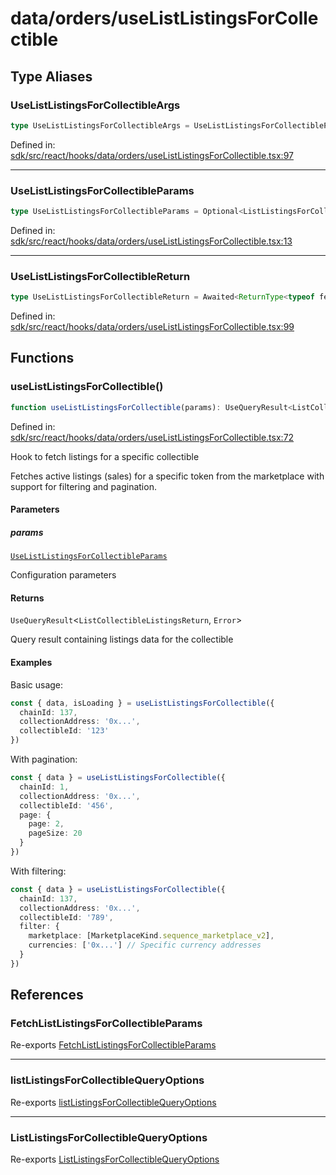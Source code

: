 # data/orders/useListListingsForCollectible

## Type Aliases

### UseListListingsForCollectibleArgs

```ts
type UseListListingsForCollectibleArgs = UseListListingsForCollectibleParams;
```

Defined in: [sdk/src/react/hooks/data/orders/useListListingsForCollectible.tsx:97](https://github.com/0xsequence/marketplace-sdk/blob/6a4808051b4d56769c8daea217398414041a4d84/sdk/src/react/hooks/data/orders/useListListingsForCollectible.tsx#L97)

***

### UseListListingsForCollectibleParams

```ts
type UseListListingsForCollectibleParams = Optional<ListListingsForCollectibleQueryOptions, "config">;
```

Defined in: [sdk/src/react/hooks/data/orders/useListListingsForCollectible.tsx:13](https://github.com/0xsequence/marketplace-sdk/blob/6a4808051b4d56769c8daea217398414041a4d84/sdk/src/react/hooks/data/orders/useListListingsForCollectible.tsx#L13)

***

### UseListListingsForCollectibleReturn

```ts
type UseListListingsForCollectibleReturn = Awaited<ReturnType<typeof fetchListListingsForCollectible>>;
```

Defined in: [sdk/src/react/hooks/data/orders/useListListingsForCollectible.tsx:99](https://github.com/0xsequence/marketplace-sdk/blob/6a4808051b4d56769c8daea217398414041a4d84/sdk/src/react/hooks/data/orders/useListListingsForCollectible.tsx#L99)

## Functions

### useListListingsForCollectible()

```ts
function useListListingsForCollectible(params): UseQueryResult<ListCollectibleListingsReturn, Error>;
```

Defined in: [sdk/src/react/hooks/data/orders/useListListingsForCollectible.tsx:72](https://github.com/0xsequence/marketplace-sdk/blob/6a4808051b4d56769c8daea217398414041a4d84/sdk/src/react/hooks/data/orders/useListListingsForCollectible.tsx#L72)

Hook to fetch listings for a specific collectible

Fetches active listings (sales) for a specific token from the marketplace
with support for filtering and pagination.

#### Parameters

##### params

[`UseListListingsForCollectibleParams`](#uselistlistingsforcollectibleparams)

Configuration parameters

#### Returns

`UseQueryResult`\<`ListCollectibleListingsReturn`, `Error`\>

Query result containing listings data for the collectible

#### Examples

Basic usage:
```typescript
const { data, isLoading } = useListListingsForCollectible({
  chainId: 137,
  collectionAddress: '0x...',
  collectibleId: '123'
})
```

With pagination:
```typescript
const { data } = useListListingsForCollectible({
  chainId: 1,
  collectionAddress: '0x...',
  collectibleId: '456',
  page: {
    page: 2,
    pageSize: 20
  }
})
```

With filtering:
```typescript
const { data } = useListListingsForCollectible({
  chainId: 137,
  collectionAddress: '0x...',
  collectibleId: '789',
  filter: {
    marketplace: [MarketplaceKind.sequence_marketplace_v2],
    currencies: ['0x...'] // Specific currency addresses
  }
})
```

## References

### FetchListListingsForCollectibleParams

Re-exports [FetchListListingsForCollectibleParams](../../data.md#fetchlistlistingsforcollectibleparams)

***

### listListingsForCollectibleQueryOptions

Re-exports [listListingsForCollectibleQueryOptions](../../data.md#listlistingsforcollectiblequeryoptions-1)

***

### ListListingsForCollectibleQueryOptions

Re-exports [ListListingsForCollectibleQueryOptions](../../data.md#listlistingsforcollectiblequeryoptions)
